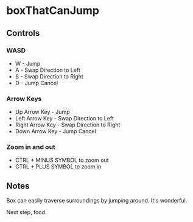 # boxThatCanJump

## Controls

### WASD

- W - Jump
- A - Swap Direction to Left
- S - Swap Direction to Right
- D - Jump Cancel

### Arrow Keys

- Up Arrow Key - Jump
- Left Arrow Key - Swap Direction to Left
- Right Arrow Key - Swap Direction to Right
- Down Arrow Key - Jump Cancel

### Zoom in and out

- CTRL + MINUS SYMBOL to zoom out
- CTRL + PLUS SYMBOL to zoom in

## Notes

Box can easily traverse surroundings by jumping around. It's wonderful.

Next step, food.
